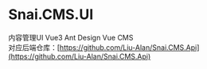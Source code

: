 # Snai.CMS.UI  
内容管理UI Vue3 Ant Design Vue CMS  
对应后端仓库：[https://github.com/Liu-Alan/Snai.CMS.Api](https://github.com/Liu-Alan/Snai.CMS.Api)  

